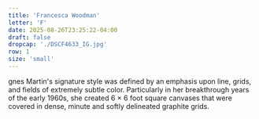 ```yaml
---
title: 'Francesca Woodman'
letter: 'F'
date: 2025-08-26T23:25:22-04:00
draft: false
dropcap: './DSCF4633_IG.jpg'
row: 1
size: 'small'
---
```

gnes Martin's signature style was defined by an emphasis upon line, grids, and fields of extremely subtle color. Particularly in her breakthrough years of the early 1960s, she created 6 × 6 foot square canvases that were covered in dense, minute and softly delineated graphite grids.
